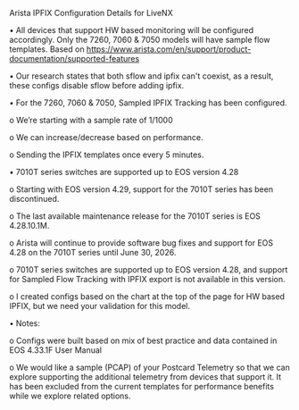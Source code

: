 Arista IPFIX Configuration Details for LiveNX


•	All devices that support HW based monitoring will be configured accordingly.  Only the 7260, 7060 & 7050 models will have sample flow templates. Based on https://www.arista.com/en/support/product-documentation/supported-features

•	Our research states that both sflow and ipfix can't coexist, as a result, these configs disable sflow before adding ipfix.

•	For the 7260, 7060 & 7050, Sampled IPFIX Tracking has been configured.  

o	We’re starting with a sample rate of 1/1000

o	We can increase/decrease based on performance.

o	Sending the IPFIX templates once every 5 minutes.



•	7010T series switches are supported up to EOS version 4.28

o	Starting with EOS version 4.29, support for the 7010T series has been discontinued. 

o	The last available maintenance release for the 7010T series is EOS 4.28.10.1M. 

o	Arista will continue to provide software bug fixes and support for EOS 4.28 on the 7010T series until June 30, 2026.

o	7010T series switches are supported up to EOS version 4.28, and support for Sampled Flow Tracking with IPFIX export is not available in this version.

o	I created configs based on the chart at the top of the page for HW based IPFIX, but we need your validation for this model.


•	Notes:

o	Configs were built based on mix of best practice and data contained in EOS 4.33.1F User Manual

o	We would like a sample (PCAP) of your Postcard Telemetry so that we can explore supporting the additional telemetry from devices that support it.  It has been excluded from the current templates for performance benefits while we explore related options.
